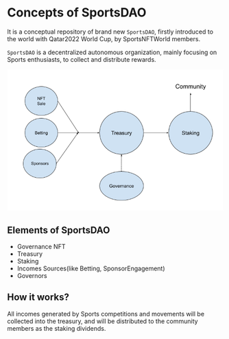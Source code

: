 # Concepts of SportsDAO

It is a conceptual repository of brand new `SportsDAO`, firstly introduced to the world with Qatar2022 World Cup, by SportsNFTWorld members.

`SportsDAO` is a decentralized autonomous organization, mainly focusing on Sports enthusiasts, to collect and distribute rewards.

![SportsDAO](sportsDAO.png)

## Elements of SportsDAO

- Governance NFT
- Treasury
- Staking
- Incomes Sources(like Betting, SponsorEngagement)
- Governors

## How it works?

All incomes generated by Sports competitions and movements will be collected into the treasury, and will be distributed to the community members as the staking dividends.

